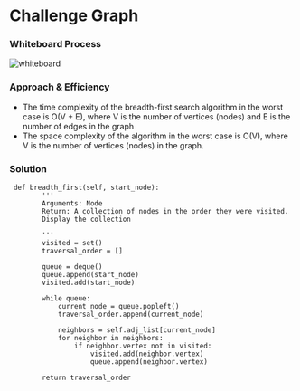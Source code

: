# Challenge Graph 

### Whiteboard Process
![whiteboard](/breadthfirst.jpg)

### Approach & Efficiency
- The time complexity of the breadth-first search algorithm in the worst case is O(V + E), where V is the number of vertices (nodes) and E is the number of edges in the graph
- The space complexity of the algorithm in the worst case is O(V), where V is the number of vertices (nodes) in the graph.


### Solution

```
 def breadth_first(self, start_node):
        '''
        Arguments: Node
        Return: A collection of nodes in the order they were visited.
        Display the collection
        
        '''
        visited = set()
        traversal_order = []

        queue = deque()
        queue.append(start_node)
        visited.add(start_node)

        while queue:
            current_node = queue.popleft()
            traversal_order.append(current_node)

            neighbors = self.adj_list[current_node]
            for neighbor in neighbors:
                if neighbor.vertex not in visited:
                    visited.add(neighbor.vertex)
                    queue.append(neighbor.vertex)

        return traversal_order

```
